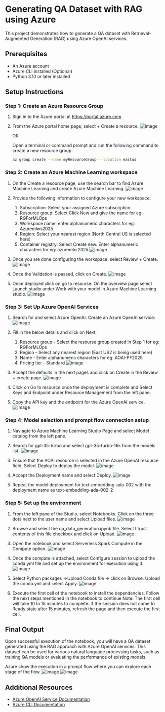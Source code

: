 # Generating QA Dataset with RAG using Azure

This project demonstrates how to generate a QA dataset with Retrieval-Augmented Generation (RAG) using Azure OpenAI services.

## Prerequisites

- An Azure account
- Azure CLI installed (Optional)
- Python 3.10 or later installed

## Setup Instructions

### Step 1: Create an Azure Resource Group

1. Sign in to the Azure portal at https://portal.azure.com 
2. From the Azure portal home page, select + Create a resource.
   ![image](https://github.com/user-attachments/assets/64e70f2e-f373-4334-bc33-18c1dcb1a7ff)
   
   OR

   Open a terminal or command prompt and run the following command to create a new resource group:
    ```sh
    az group create --name myResourceGroup --location eastus
    ```
### Step 2: Create an Azure Machine Learning workspace

1. On the Create a resource page, use the search bar to find Azure Machine Learning and create Azure Machine Learning.
   ![image](https://github.com/user-attachments/assets/8ee3ae76-332d-424c-b0d3-463b95f083e1)

2. Provide the following information to configure your new workspace:
   1. Subscription: Select your assigned Azure subscription
   2. Resource group: Select Click New and give the name for eg: RGForMLOps
   3. Workspace name: enter alphanumeric characters for eg: Azuremlws2025
   4. Region: Select your nearest region (North Central US is selected here)
   5. Container registry: Select Create new. Enter alphanumeric characters for eg: azuremlcr2025
   ![image](https://github.com/user-attachments/assets/43444a94-0fa2-46cb-9824-1c0e1a5f78a8)

3. Once you are done configuring the workspace, select Review + Create.
   ![image](https://github.com/user-attachments/assets/f0775615-8d5a-4e2a-bb6b-276cba120968)

4. Once the Validation is passed, click on Create.
   ![image](https://github.com/user-attachments/assets/f8fc5a23-8836-4fd6-9911-c264d8ff9acc)

5. Once deployed click on go to resourse. On the overview page select Launch studio under Work with your model in Azure Machine Learning studio.
   ![image](https://github.com/user-attachments/assets/2130f4e5-c690-47c1-9335-54f10982b00d)



### Step 3: Set Up Azure OpenAI Services

1. Search for and select Azure OpenAI. Create an Azure OpenAI service:
   ![image](https://github.com/user-attachments/assets/df367184-d109-4b3b-b990-df3e44ead274)

2. Fill in the below details and click on Next:
   1. Resource group - Select the resourse group created in Step 1 for eg: RGForMLOps
   2. Region – Select any nearest region (East US2 is being used here)
   3. Name - Enter alphanumeric characters for eg: AOAI-PF2025
   4. Pricing tier - Standard
      ![image](https://github.com/user-attachments/assets/fc3ecfad-d6db-465b-b720-8818e438f55c)

3. Accept the defaults in the next pages and click on Create in the Review + create page.
   ![image](https://github.com/user-attachments/assets/c07392c2-ffb9-4367-b774-19e3db1a92be)

4. Click on Go to resource once the deployment is complete and Select Keys and Endpoint under Resource Management from the left pane.
5. Copy the API key and the endpoint for the Azure OpenAI service.
   ![image](https://github.com/user-attachments/assets/0ff9af5b-cf3f-4d3c-a9c3-67392f7c4617)


### Step 4: Model selection and prompt flow connection setup

1. Naviagte to Azure Machine Learning Studio Page and select Model catalog from the left pane.
2. Search for gpt-35-turbo and select gpt-35-turbo-16k from the models list.
   ![image](https://github.com/user-attachments/assets/0adb9cf2-7280-4c2c-9bce-739d3de031ce)
   
3. Ensure that the AOAI resource is selected in the Azure OpenAI resource field. Select Deploy to deploy the model.
   ![image](https://github.com/user-attachments/assets/7a6013c7-d7f2-4557-9867-d0c1f9b62594)

4. Accept the Deployment name and select Deploy.
   ![image](https://github.com/user-attachments/assets/bd4916fe-539e-439f-a9ba-3c76f86d22ba)

5. Repeat the model deployment for text-embedding-ada-002 with the deployment name as text-embedding-ada-002-2

### Step 5: Set up the environment

1. From the left pane of the Studio, select Notebooks. Click on the three dots next to the user name and select Upload files.
   ![image](https://github.com/user-attachments/assets/83a6b64f-a3c2-47c6-8072-c1a25572fe98)

2. Browse and select the qa_data_generation.ipynb file. Select I trust contents of this file checkbox and click on Upload.
   ![image](https://github.com/user-attachments/assets/ae0fe031-a53a-413e-b287-b5d5bf5eb5b9)

3. Open the notebook and select Serverless Spark Compute in the Compute option.
   ![image](https://github.com/user-attachments/assets/f31fc290-5777-4a33-a043-a0151b1ff0f1)

4. Once the compute is attached, select Configure session to upload the conda.yml file and set up the environment for execution using it.
   ![image](https://github.com/user-attachments/assets/97e30ba5-ca25-41b1-8ed7-154e04544ca2)

5. Select Python packages ->Upload Conda file -> click on Browse. Upload the conda.yml and select Apply.
   ![image](https://github.com/user-attachments/assets/95f13555-e380-471a-8488-7ca899c04b3e)

6. Execute the first cell of the notebook to install the dependencies. Follow the next steps mentioned in the notebook to continue
Note: The first cell will take 10 to 15 minutes to complete. If the session does not come to Ready state after 15 minutes, refresh the page and then execute the first cell.

## Final Output
Upon successful execution of the notebook, you will have a QA dataset generated using the RAG approach with Azure OpenAI services. This dataset can be used for various natural language processing tasks, such as training QA models or evaluating the performance of existing models.

Azure show the execution in a prompt flow where you can explore each stage of the flow.
![image](https://github.com/user-attachments/assets/ffc54719-23bc-4bf7-8359-7b72befa09f6)
![image](https://github.com/user-attachments/assets/4f186b55-0f18-40ec-aa08-8596c6cfde60)

   
## Additional Resources

- [Azure OpenAI Service Documentation](https://docs.microsoft.com/en-us/azure/cognitive-services/openai/)
- [Azure CLI Documentation](https://docs.microsoft.com/en-us/cli/azure/)
